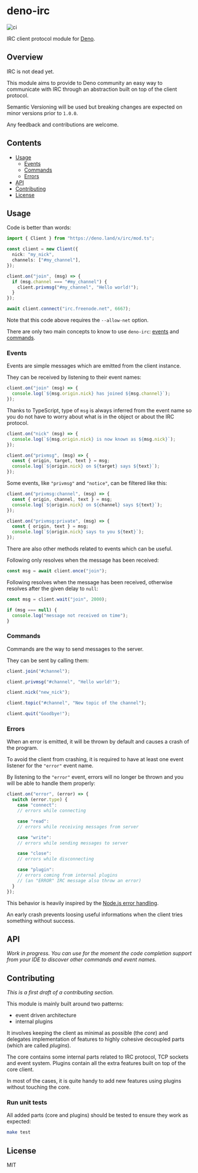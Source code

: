 # deno-irc

![ci](https://github.com/jeromeludmann/deno-irc/workflows/ci/badge.svg)

IRC client protocol module for [Deno](https://deno.land/).

## Overview

IRC is not dead yet.

This module aims to provide to Deno community an easy way to communicate with
IRC through an abstraction built on top of the client protocol.

Semantic Versioning will be used but breaking changes are expected on minor versions prior to `1.0.0`.

Any feedback and contributions are welcome.

## Contents

- [Usage](#usage)
  - [Events](#events)
  - [Commands](#commands)
  - [Errors](#errors)
- [API](#api)
- [Contributing](#contributing)
- [License](#license)

## Usage

Code is better than words:

```ts
import { Client } from "https://deno.land/x/irc/mod.ts";

const client = new Client({
  nick: "my_nick",
  channels: ["#my_channel"],
});

client.on("join", (msg) => {
  if (msg.channel === "#my_channel") {
    client.privmsg("#my_channel", "Hello world!");
  }
});

await client.connect("irc.freenode.net", 6667);
```

Note that this code above requires the `--allow-net` option.

There are only two main concepts to know to use `deno-irc`: [events](#events) and [commands](#commands).

### Events

Events are simple messages which are emitted from the client instance.

They can be received by listening to their event names:

```ts
client.on("join" (msg) => {
  console.log(`${msg.origin.nick} has joined ${msg.channel}`);
});
```

Thanks to TypeScript, type of `msg` is always inferred from the event name so you do not have to worry about what is in the object or about the IRC protocol.

```ts
client.on("nick" (msg) => {
  console.log(`${msg.origin.nick} is now known as ${msg.nick}`);
});

client.on("privmsg", (msg) => {
  const { origin, target, text } = msg;
  console.log(`${origin.nick} on ${target} says ${text}`);
});
```

Some events, like `"privmsg"` and `"notice"`, can be filtered like this:

```ts
client.on("privmsg:channel", (msg) => {
  const { origin, channel, text } = msg;
  console.log(`${origin.nick} on ${channel} says ${text}`);
});

client.on("privmsg:private", (msg) => {
  const { origin, text } = msg;
  console.log(`${origin.nick} says to you ${text}`);
});
```

There are also other methods related to events which can be useful.

Following only resolves when the message has been received:

```ts
const msg = await client.once("join");
```

Following resolves when the message has been received, otherwise resolves after the given delay to `null`:

```ts
const msg = client.wait("join", 2000);

if (msg === null) {
  console.log("message not received on time");
}
```

### Commands

Commands are the way to send messages to the server.

They can be sent by calling them:

```ts
client.join("#channel");

client.privmsg("#channel", "Hello world!");

client.nick("new_nick");

client.topic("#channel", "New topic of the channel");

client.quit("Goodbye!");
```

### Errors

When an error is emitted, it will be thrown by default and causes a crash of the program.

To avoid the client from crashing, it is required to have at least one event listener for the `"error"` event name.

By listening to the `"error"` event, errors will no longer be thrown and you will be able to handle them properly:

```ts
client.on("error", (error) => {
  switch (error.type) {
    case "connect":
    // errors while connecting

    case "read":
    // errors while receiving messages from server

    case "write":
    // errors while sending messages to server

    case "close":
    // errors while disconnecting

    case "plugin":
    // errors coming from internal plugins
    // (an "ERROR" IRC message also throw an error)
  }
});
```

This behavior is heavily inspired by the [Node.js error handling](https://www.joyent.com/node-js/production/design/errors).

An early crash prevents loosing useful informations when the client tries something without success.

## API

_Work in progress. You can use for the moment the code completion support from your IDE to discover other commands and event names._

## Contributing

_This is a first draft of a contributing section._

This module is mainly built around two patterns:

- event driven architecture
- internal plugins

It involves keeping the client as minimal as possible (the _core_) and delegates implementation of features to highly cohesive decoupled parts (which are called _plugins_).

The core contains some internal parts related to IRC protocol, TCP sockets and event system. Plugins contain all the extra features built on top of the core client.

In most of the cases, it is quite handy to add new features using plugins without touching the core.

### Run unit tests

All added parts (core and plugins) should be tested to ensure they work as expected:

```sh
make test
```

## License

MIT
